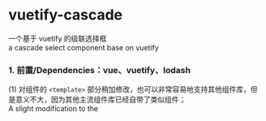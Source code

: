 # vuetify-cascade
一个基于 vuetify 的级联选择框  
a cascade select component base on vuetify

### 1. 前置/Dependencies：vue、vuetify、lodash 

(1) 对组件的 `<template>` 部分稍加修改，也可以非常容易地支持其他组件库，但是意义不大，因为其他主流组件库已经自带了类似组件；  
A slight modification to the <template> part of the component can also easily support other component libraries, but it is not significant because other mainstream component libraries already have similar components.   
  
(2) 组件中只使用了 lodash 的 cloneDeep 函数，你也可以自行修改源码，使其不依赖 lodash。  
Only the `cloneDeep` function of `lodash` is used in the component, you can also modify the source code yourself to make it not depend on `lodash`.  

### 2. 特性/Features:
(1) 无限级数/Infinite cascade  
(2) 支持同步和异步数据/Support for synchronous and asynchronous data  
(3) 获取异步数据时支持 token 验证/Support token verification
(4) 简短高效，只有84行代码/Short and efficient, only 84 lines of code  

![image](https://github.com/cyyssly/vue-vuetify-cascade/blob/master/1.JPG)

### 3. 使用方法/Instructions: 

#### 3.1. 复制 Cascade.vue 到项目目录下/Copy Cascade.vue to the project directory  
例如 src/components/ 下。 
such as src/components/.  

#### 3.2. 调用/Use： 

最常见的场景，是嵌套在一个下拉列表中： 
The most common scenario is to be nested in a drop-down list:   

```vue
  <v-menu v-model="item.menu" :close-on-content-click="false">
    <template v-slot:activator="{ on }">
      <v-text-field
        v-model="item.model"
        :label="item.label"
        readonly
        v-on="on"
      ></v-text-field>
    </template>
    <Cascade
      v-model="item.model"
      :Tabs="item.tabs"
      :Items="item.items"
      :AsyncMode="item.async"
      :ApiHref="item.api"
      @input="item.menu=!item.menu"
    ></Cascade>
  </v-menu>  
```
```js
<script>
import Cascade from '@/components/Cascade.vue'

export default {
  components: {
    Cascade
  },
  data() {
    return {
      item: {
        label: "省市区",
        model: [], // Array, values selected by the user at each level, for example: ['node1','node2','node3']
        tabs: ['level1', 'level2', 'level3'],
        items: [ {id:1, text:'item1'}, {id:2, text:'item2'} ], // options for level1
        menu: false,
        async: true,
        api: "/console/checkarea"
      }
    }
  }
</script>
```
  
### 4. 源码解析/Source code analysis  
Cascade 接受5个传入的参数，并通过 input 事件传出用户选择结果。  
Cascade accepts 5 incoming parameters and passes the user selection result via the input() event  

#### 4.1. 入参/Incoming parameters

(1) Height: String  on
组件高度：当选项数量较多时，或者独立使用而不是嵌套在下拉列表中时，用于限制组件的高度，默认为300px。 
Component height: When the number oof options is large, or when used independently instead of nested in a drop-down list, it is used to limit the height of the component. The default is 300px.  

(2) Tabs: Array  
级别：格式为数组，例如：```['省', '市', '区']```，会生成一个三级的级联选择框。 
Level: such as ```['level1', 'level2', 'level3']```, Will generate a three-level cascade selection box.

(3) Items: Array   
Items是一个复杂的嵌套对象数组，格式类似于：
Items is a complex array of objects:  
```js
  [
    [ {id:1, text:'item1'}, {id:2, text:'item2'} ],
    [ {id:1, text:'item1', pid:1}, {id:2, text:'item2', pid:1}, {id:3, text:'item3', pid:2} ],
    [ {id:1, text:'item1', pid:1}, {id:2, text:'item2', pid:2}, {id:3, text:'item3', pid:3} ]
  ]
```
其中第一层的数组为级联下拉选择框每一级的可选项。 
The first layer of the array is the option for each level of the cascade drop-down selection box.  
第二层的对象中 text 为该级选项显示内容，id 为选中值，pid 为父级节点 id。  
In the object of the second layer, text displays the content for the level option, id is the selected value, and pid is the parent node id.  

(4) AsyncMode: Boolean    
如果数据量比较大，建议使用异步加载模式以改善性能。在异步加载模式下，组件初始化时 Items 属性只需要提供第一级选项的数据，  
If the amount of data is large, it is recommended to use asynchronous mode to improve performance. In asynchronous mode, the Items property only needs to provide data for the first level option when the component is initialized.  
其他层级数据将在选中第一级选项的具体节点后，通过访问 API 接口从后台异步获取。  
Other data will be acquired asynchronously by accessing the API interface after selecting the specific node of the first level option.  

(5) ApiHref: String  
使用异步加载需要设置 AsyncMode 的值为 true，并提供获取后台数据的 API 地址。  
Using asynchronous loading requires setting the value of AsyncMode to true and providing an API address to get data.  
组件访问地址时会提供以下参数：1.level：数据层级，从0开始, 数值；2.pid：上级父节点的id, 字符串；  
The following parameters are provided when the component accesses the API: 1.level: data level, starting from 0; 2.pid: id of the parent node, string.   
API 需要实现的功能：根据传入的 pid 查询该节点的全部下级节点；  
The API needs to implement: query all subordinate nodes of the node according to the incoming param 'pid'.  
API 返回数据的格式要求与 Items 属性相同，是一个含有 id 和 text 属性的对象数组，不过对象中的 pid 可以忽略，例如：  
The format of the API return data is the same as the Items property, which is an array of objects with 'id' and 'text' properties, but the pid in the object can be ignored, for example:  
```js
  [ {id:1, text:'item1'}, {id:2, text:'item2'}, {id:3, text:'item3'} ]  
```
后端伪代码示例：
Backend pseudo code example: 
```node
async function(req, res) {
  const strSQL = "SELECT `code` as id,`name` as text FROM extarea where `parentcode`=?";
  const param = [req.body["pid"]];
  try {
    const results = await MysqlPool.dataQuery(strSQL, param);
    res.send(results);
  } catch (err) {
    err => res.status(500).send(err);
  }
}
```

#### 4.2. 返回值/Return value  

返回值为数组格式，分别是用户在每个级别选中的值，例如：
The return value is in array format, is the value selected by the user at each level, for example: 
```js
['node1','node2','node3']  
```
    
    

